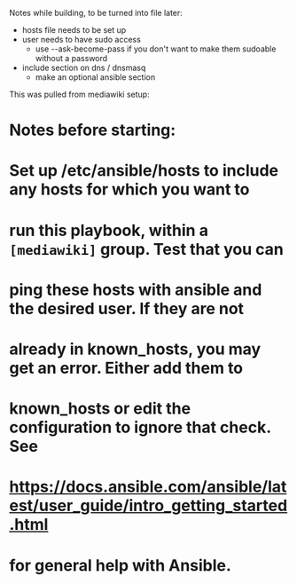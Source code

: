 Notes while building, to be turned into file later:

* hosts file needs to be set up
* user needs to have sudo access
  - use --ask-become-pass if you don't want to make them sudoable without a password
* include section on dns / dnsmasq
  - make an optional ansible section

This was pulled from mediawiki setup:
# Notes before starting:
#
# Set up /etc/ansible/hosts to include any hosts for which you want to
# run this playbook, within a `[mediawiki]` group.  Test that you can
# ping these hosts with ansible and the desired user.  If they are not
# already in known_hosts, you may get an error.  Either add them to
# known_hosts or edit the configuration to ignore that check.  See
# https://docs.ansible.com/ansible/latest/user_guide/intro_getting_started.html
# for general help with Ansible.

